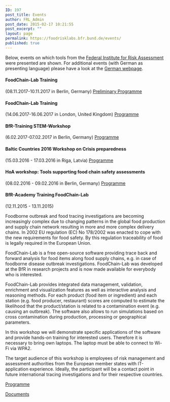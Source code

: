 ```yaml
---
ID: 197
post_title: Events
author: FRL_Admin
post_date: 2015-02-17 10:21:55
post_excerpt: ""
layout: page
permalink: https://foodrisklabs.bfr.bund.de/events/
published: true
---
```

<p style="text-align: left;">Below, events on which tools from the <a href="http://www.bfr.bund.de/en/home.html" target="_blank" rel="noopener noreferrer">Federal Institute for Risk Assessment</a> were presented are shown. For additional events (with German as presenting language) please have a look at the <a href="https://foodrisklabs.bfr.bund.de/index.php/veranstaltungen/">German webpage</a>.</p>

<h4>FoodChain-Lab Training</h4>
(08.11.2017-10.11.2017 in Berlin, Germany)
<a href="https://foodrisklabs.bfr.bund.de/foodchain-lab-training-germany-092017/" target="_blank" rel="noopener">Preliminary Programme</a>
<h4>FoodChain-Lab Training</h4>
(14.06.2017-16.06.2017 in London, United Kingdom)
<a href="https://foodrisklabs.bfr.bund.de/foodchain-lab-training-uk-062017/" rel="noopener noreferrer">Programme</a>
<h4>BfR-Training STEM-Workshop</h4>
(6.02.2017-07.02.2017 in Berlin, Germany)
<a href="https://foodrisklabs.bfr.bund.de/index.php/events/bfr-training-stem-workshop/" rel="noopener noreferrer">Programme</a>
<h4>Baltic Countries 2016 Workshop on Crisis preparedness</h4>
(15.03.2016 - 17.03.2016 in Riga, Latvia)
<a href="https://foodrisklabs.bfr.bund.de/index.php/baltic-countries-2016-workshop/">Programme</a>
<h4>HoA workshop: Tools supporting food chain safety assessments</h4>
(08.02.2016 - 09.02.2016 in Berlin, Germany)
<a href="https://foodrisklabs.bfr.bund.de/index.php/hoa-workshop-0809-02-2016/">Programme</a>
<h4>BfR-Academy Training FoodChain-Lab</h4>
(12.11.2015 - 13.11.2015)

Foodborne outbreak and food tracing investigations are becoming increasingly complex due to changing patterns in the global food production and supply chain network resulting in more and more complex delivery chains. In 2002 EU regulation (EC) No 178/2002 was enacted to cope with the new requirements for food safety. By this regulation traceability of food is legally required in the European Union.

FoodChain-Lab is a free open-source software providing trace back and forward analysis for food items along food supply chains, e.g. in case of foodborne disease outbreak investigations. FoodChain-Lab was developed at the BfR in research projects and is now made available for everybody who is interested.

FoodChain-Lab provides integrated data management, validation, enrichment and visualization features as well as interactive analysis and reasoning methods. For each product (food item or ingredient) and each station (e.g. food producer, restaurant) scores are computed to estimate the likelihood that the product/station is related to a contamination event (e.g. causing an outbreak). The software also allows to run simulations based on cross contamination during production, processing or geographical parameters.

In this workshop we will demonstrate specific applications of the software and provide hands-on training for interested users. Therefore it is necessary to bring own laptops. The laptop must be able to connect to Wi-Fi via WPA2.

The target audience of this workshop is employees of risk management and assessment authorities from the European member states with IT-application experience. Ideally, the participant will be a contact point in future international tracing investigations and for their respective countries.

<a href="http://www.bfr.bund.de/cm/349/bfr-academy-training-food-chain-lab.pdf" target="_blank" rel="noopener noreferrer">Programme</a>

<a href="https://foodrisklabs.bfr.bund.de/index.php/international-foodchain-lab-workshop-1213-11-2015/">Documents</a>